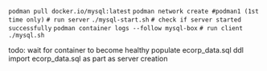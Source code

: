 ``podman pull docker.io/mysql:latest``
``podman network create #podman1 (1st time only)`` 
``# run server``
``./mysql-start.sh``
``# check if server started successfully``
``podman container logs --follow mysql-box``
``# run client``
``./mysql.sh``

todo:
  wait for container to become healthy
  populate ecorp_data.sql ddl
  import ecorp_data.sql
  as part as server creation
